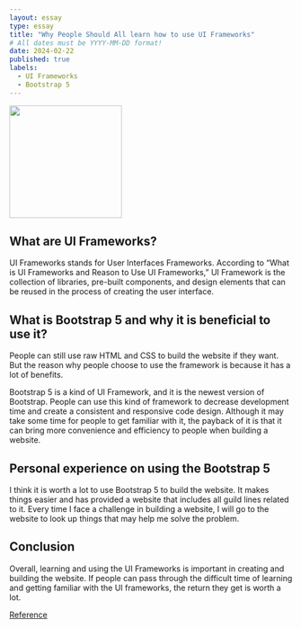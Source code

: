 ```yaml
---
layout: essay
type: essay
title: "Why People Should All learn how to use UI Frameworks"
# All dates must be YYYY-MM-DD format!
date: 2024-02-22
published: true
labels:
  - UI Frameworks
  - Bootstrap 5
---
```


<img width="200px" class="rounded float-start pe-4" src="https://www.google.com/url?sa=i&url=https%3A%2F%2Fwww.drupal.org%2Fproject%2Fbootstrap5&psig=AOvVaw3dhbg0KyJtxTOE8mqhbDCC&ust=1708765359692000&source=images&cd=vfe&opi=89978449&ved=0CBIQjRxqFwoTCKiI-b2NwYQDFQAAAAAdAAAAABAE">

## What are UI Frameworks?

UI Frameworks stands for User Interfaces Frameworks. According to “What is UI Frameworks and Reason to Use UI Frameworks,” UI Framework is the collection of libraries, pre-built components, and design elements that can be reused in the process of creating the user interface.

## What is Bootstrap 5 and why it is beneficial to use it?

People can still use raw HTML and CSS to build the website if they want. But the reason why people choose to use the framework is because it has a lot of benefits.

Bootstrap 5 is a kind of UI Framework, and it is the newest version of Bootstrap. People can use this kind of framework to decrease development time and create a consistent and responsive code design. Although it may take some time for people to get familiar with it, the payback of it is that it can bring more convenience and efficiency to people when building a website.

## Personal experience on using the Bootstrap 5

I think it is worth a lot to use Bootstrap 5 to build the website. It makes things easier and has provided a website that includes all guild lines related to it. Every time I face a challenge in building a website, I will go to the website to look up things that may help me solve the problem.

## Conclusion

Overall, learning and using the UI Frameworks is important in creating and building the website. If people can pass through the difficult time of learning and getting familiar with the UI frameworks, the return they get is worth a lot.

<a href="https://www.sencha.com/blog/what-is-ui-frameworks-and-reason-to-use-ui-frameworks/">Reference</a>

